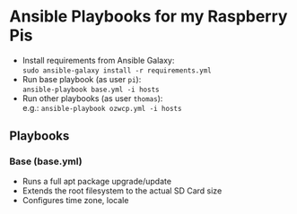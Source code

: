 # Ansible Playbooks for my Raspberry Pis

* Install requirements from Ansible Galaxy:  
`sudo ansible-galaxy install -r requirements.yml`
* Run base playbook (as user `pi`):  
`ansible-playbook base.yml -i hosts`
* Run other playbooks (as user `thomas`):  
e.g.: `ansible-playbook ozwcp.yml -i hosts`

## Playbooks

### Base (base.yml)

* Runs a full apt package upgrade/update
* Extends the root filesystem to the actual SD Card size
* Configures time zone, locale